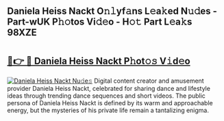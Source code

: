 ## Daniela Heiss Nackt O𝚗𝚕yf𝚊ns L𝚎a𝚔ed N𝚞𝚍es - Part-wUK P𝚑𝚘tos Vi𝚍𝚎o - H𝚘𝚝 Part L𝚎a𝚔s 98XZE

# <h2><a href="http://kf0dl0.oniu.top/?m=Daniela+Heiss+Nackt">🔗👉 🔴 Daniela Heiss Nackt P𝚑ot𝚘𝚜 V𝚒d𝚎o</a></h2>

[![Daniela Heiss Nackt Nu𝚍e𝚜](https://i.imgur.com/0qMVB7G.gif)](http://kf0dl0.oniu.top/?m=Daniela+Heiss+Nackt)
Digital content creator and amusement provider Daniela Heiss Nackt, celebrated for sharing dance and lifestyle ideas through trending dance sequences and short videos. The public persona of Daniela Heiss Nackt is defined by its warm and approachable energy, but the mysteries of his private life remain a tantalizing enigma.  
